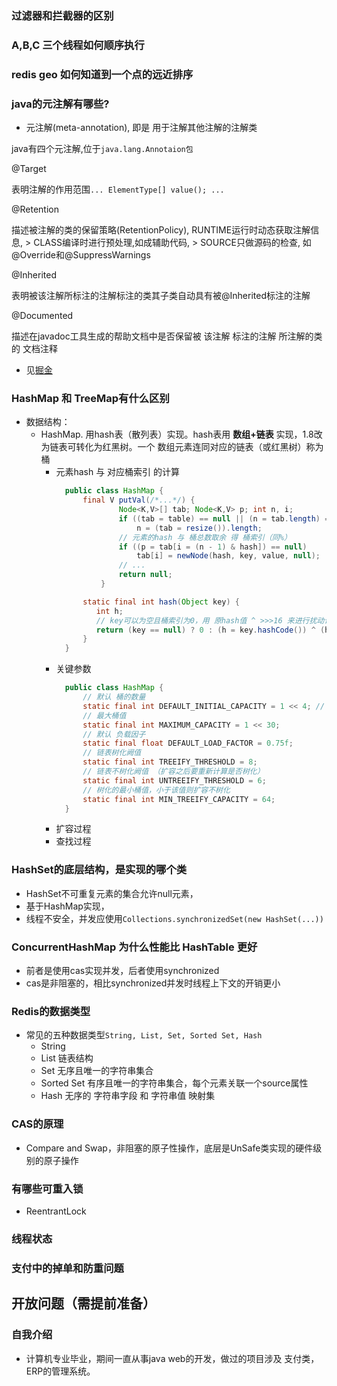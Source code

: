 ### 过滤器和拦截器的区别
### A,B,C 三个线程如何顺序执行
### redis geo 如何知道到一个点的远近排序
### 

### java的元注解有哪些?

- 元注解(meta-annotation), 即是 用于注解其他注解的注解类

java有四个元注解,位于```java.lang.Annotaion包```

@Target

表明注解的作用范围```... ElementType[] value(); ...```

@Retention

描述被注解的类的保留策略(RetentionPolicy), RUNTIME运行时动态获取注解信息, > CLASS编译时进行预处理,如成辅助代码, > SOURCE只做源码的检查, 如@Override和@SuppressWarnings

@Inherited

表明被该注解所标注的注解标注的类其子类自动具有被@Inherited标注的注解

@Documented
    
描述在javadoc工具生成的帮助文档中是否保留被 该注解 标注的注解 所注解的类 的 文档注释

- 见[掘金](https://juejin.im/post/5d7f34b3f265da03ee6a894c)

### HashMap 和 TreeMap有什么区别

- 数据结构： 
    - HashMap. 用hash表（散列表）实现。hash表用 **数组+链表** 实现，1.8改为链表可转化为红黑树。一个
    数组元素连同对应的链表（或红黑树）称为 桶
        - 元素hash 与 对应桶索引 的计算
            ```java
              public class HashMap {
                  final V putVal(/*...*/) {
                          Node<K,V>[] tab; Node<K,V> p; int n, i;
                          if ((tab = table) == null || (n = tab.length) == 0)
                              n = (tab = resize()).length;
                          // 元素的hash 与 桶总数取余 得 桶索引（同%）
                          if ((p = tab[i = (n - 1) & hash]) == null)
                              tab[i] = newNode(hash, key, value, null);
                          // ...
                          return null;
                      }        
          
                  static final int hash(Object key) {
                     int h;
                     // key可以为空且桶索引为0，用 原hash值 ^ >>>16 来进行扰动让高位参与hash计算
                     return (key == null) ? 0 : (h = key.hashCode()) ^ (h >>> 16);
                  }
              }
            ```
        - 关键参数
            ```java
              public class HashMap {
                  // 默认 桶的数量
                  static final int DEFAULT_INITIAL_CAPACITY = 1 << 4; // aka 16
                  // 最大桶值
                  static final int MAXIMUM_CAPACITY = 1 << 30;
                  // 默认 负载因子
                  static final float DEFAULT_LOAD_FACTOR = 0.75f;
                  // 链表树化阙值
                  static final int TREEIFY_THRESHOLD = 8;
                  // 链表不树化阙值 （扩容之后要重新计算是否树化）
                  static final int UNTREEIFY_THRESHOLD = 6;
                  // 树化的最小桶值，小于该值则扩容不树化
                  static final int MIN_TREEIFY_CAPACITY = 64;
              }
            ```             
        - 扩容过程
        - 查找过程

### HashSet的底层结构，是实现的哪个类

- HashSet不可重复元素的集合允许null元素，
- 基于HashMap实现，
- 线程不安全，并发应使用```Collections.synchronizedSet(new HashSet(...))```

### ConcurrentHashMap 为什么性能比 HashTable 更好

- 前者是使用cas实现并发，后者使用synchronized
- cas是非阻塞的，相比synchronized并发时线程上下文的开销更小

### Redis的数据类型
- 常见的五种数据类型```String, List, Set, Sorted Set, Hash```
    - String 
    - List 链表结构
    - Set 无序且唯一的字符串集合
    - Sorted Set 有序且唯一的字符串集合，每个元素关联一个source属性
    - Hash 无序的 字符串字段 和 字符串值 映射集
    
### CAS的原理
- Compare and Swap，非阻塞的原子性操作，底层是UnSafe类实现的硬件级别的原子操作

### 有哪些可重入锁
- ReentrantLock

### 线程状态
### 支付中的掉单和防重问题


## 开放问题（需提前准备）

### 自我介绍
- 计算机专业毕业，期间一直从事java web的开发，做过的项目涉及 支付类，ERP的管理系统。
